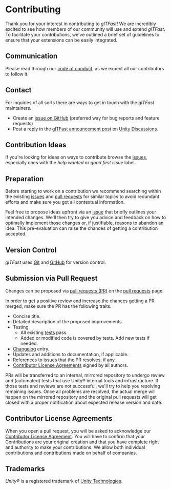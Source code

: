 # Contributing

Thank you for your interest in contributing to *glTFast*! We are
incredibly excited to see how members of our community will use and extend
*glTFast*. To facilitate your contributions, we've outlined a brief set
of guidelines to ensure that your extensions can be easily integrated.

## Communication

Please read through our [code of conduct][COC], as we expect all our contributors to follow it.

## Contact

For inquiries of all sorts there are ways to get in touch with the *glTFast* maintainers.

- Create an [issue on GitHub][NewIssue] (preferred way for bug reports and feature requests)
- Post a reply in the [glTFast announcement post][Announcement] on [Unity Discussions][Discussions].

## Contribution Ideas

If you're looking for ideas on ways to contribute browse the [issues][issues],
especially ones with the *help wanted* or *good first issue* label.

## Preparation

Before starting to work on a contribution we recommend searching within the
existing [issues][issues] and [pull requests][pulls] for similar topics to
avoid redundant efforts and make sure you got all contextual information.

Feel free to propose ideas upfront via an [issue][NewIssue] that briefly outlines
your intended changes. We'll then try to give you advice and feedback on how to
optimally implement those changes or, if justifiable, reasons to abandon an
idea. This pre-evaluation can raise the chances of getting a contribution
accepted.

## Version Control

*glTFast* uses [Git][Git] and [GitHub][repo] for version control.

## Submission via Pull Request

Changes can be proposed via [pull requests (PR)][GithubDocPR] on the [pull requests][pulls] page.

In order to get a positive review and increase the chances getting a PR merged, make sure the PR has the following traits.

- Concise title.
- Detailed description of the proposed improvements.
- Testing
  - All existing [tests](tests.md) pass.
  - Added or modified code is covered by tests. Add new tests if needed.
- [Changelog][changelog] entry.
- Updates and additions to documentation, if applicable.
- References to issues that the PR resolves, if any.
- [Contributor License Agreements](#contributor-license-agreements) signed by all authors.

PRs will be transferred to an internal, mirrored repository to undergo review and (automated) tests that use Unity&reg; internal tools and infrastructure. If those tests and reviews are not successful, we'll try to help you resolving remaining issues. Once all problems are resolved, the actual merge will happen on the mirrored repository and the original pull requests will get closed with a proper notification about expected release version and date.

## Contributor License Agreements

When you open a pull request, you will be asked to acknowledge our [Contributor
License Agreement][GltfastCLA]. You will have to confirm that your Contributions are your
original creation and that you have complete right and authority to make your
contributions. We allow both individual contributions and contributions made on
behalf of companies.

## Trademarks

*Unity&reg;* is a registered trademark of [Unity Technologies][unity].

[Announcement]: https://discussions.unity.com/t/unity-gltfast-package-is-now-available/935685
[changelog]: https://keepachangelog.com/en/1.0.0/
[COC]: code-of-conduct.md
[Discussions]: https://discussions.unity.com/
[Git]: https://git-scm.com/
[GltfastCLA]: https://cla-assistant.cds.internal.unity3d.com/Unity-Technologies/com.unity.cloud.gltfast
[repo]: https://github.com/Unity-Technologies/com.unity.cloud.gltfast
[issues]: https://github.com/Unity-Technologies/com.unity.cloud.gltfast/issues
[NewIssue]: https://github.com/Unity-Technologies/com.unity.cloud.gltfast/issues/new/choose
[pulls]: https://github.com/Unity-Technologies/com.unity.cloud.gltfast/pulls
[GithubDocPR]: https://docs.github.com/pull-requests
[unity]: https://unity.com
